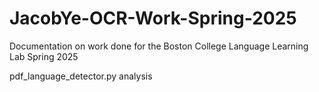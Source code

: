 # JacobYe-OCR-Work-Spring-2025
Documentation on work done for the Boston College Language Learning Lab Spring 2025

pdf_language_detector.py analysis
